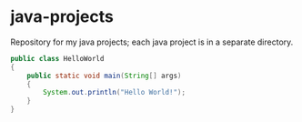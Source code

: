 # java-projects
Repository for my java projects; each java project is in a separate directory.

```java
public class HelloWorld
{
    public static void main(String[] args)
    {
        System.out.println("Hello World!");
    }
}
```
